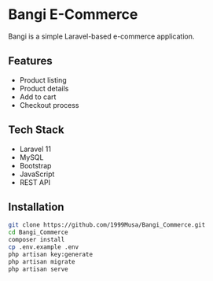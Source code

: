 # Bangi E-Commerce

Bangi is a simple Laravel-based e-commerce application.

## Features

- Product listing
- Product details
- Add to cart
- Checkout process

## Tech Stack

- Laravel 11
- MySQL
- Bootstrap
- JavaScript
- REST API

## Installation

```bash
git clone https://github.com/1999Musa/Bangi_Commerce.git
cd Bangi_Commerce
composer install
cp .env.example .env
php artisan key:generate
php artisan migrate
php artisan serve
